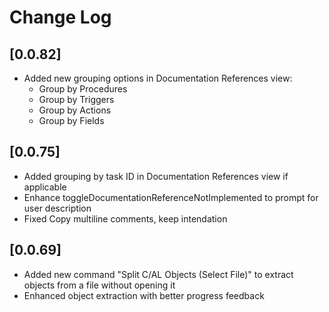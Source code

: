 # Change Log

## [0.0.82]

- Added new grouping options in Documentation References view:
  - Group by Procedures
  - Group by Triggers
  - Group by Actions
  - Group by Fields

## [0.0.75]

- Added grouping by task ID in Documentation References view if applicable
- Enhance toggleDocumentationReferenceNotImplemented to prompt for user description
- Fixed Copy multiline comments, keep intendation

## [0.0.69]

- Added new command "Split C/AL Objects (Select File)" to extract objects from a file without opening it
- Enhanced object extraction with better progress feedback
